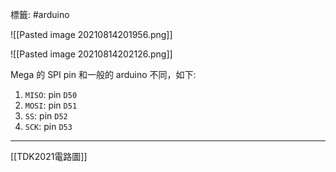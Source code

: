 標籤: #arduino 

![[Pasted image 20210814201956.png]]

![[Pasted image 20210814202126.png]]

Mega 的 SPI pin 和一般的 arduino 不同，如下:
1. `MISO`: pin `D50`
2. `MOSI`: pin `D51`
3. `SS`: pin `D52`
4. `SCK`: pin `D53`

---

[[TDK2021電路圖]]